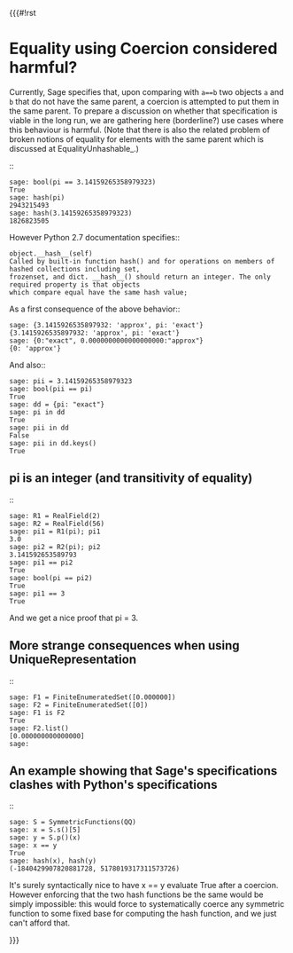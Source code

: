 {{{#!rst

Equality using Coercion considered harmful?
===========================================

Currently, Sage specifies that, upon comparing with ``a==b`` two objects `a` and `b` that do not have the same parent, a coercion is attempted to put them in the same parent. To prepare a discussion on whether that specification is viable in the long run, we are gathering here (borderline?) use cases where this behaviour is harmful. (Note that there is also the related problem of broken notions of equality for elements with the same parent which is discussed at EqualityUnhashable_.)

::

    sage: bool(pi == 3.14159265358979323)
    True
    sage: hash(pi)
    2943215493
    sage: hash(3.14159265358979323)
    1826823505

However Python 2.7 documentation specifies::

    object.__hash__(self)
    Called by built-in function hash() and for operations on members of hashed collections including set,
    frozenset, and dict. __hash__() should return an integer. The only required property is that objects
    which compare equal have the same hash value;

As a first consequence of the above behavior::

    sage: {3.1415926535897932: 'approx', pi: 'exact'}
    {3.1415926535897932: 'approx', pi: 'exact'}
    sage: {0:"exact", 0.0000000000000000000:"approx"}
    {0: 'approx'}

And also::

    sage: pii = 3.14159265358979323
    sage: bool(pii == pi)
    True
    sage: dd = {pi: "exact"}
    sage: pi in dd
    True
    sage: pii in dd
    False
    sage: pii in dd.keys()
    True


pi is an integer (and transitivity of equality)
-----------------------------------------------

::

    sage: R1 = RealField(2)
    sage: R2 = RealField(56)
    sage: pi1 = R1(pi); pi1
    3.0
    sage: pi2 = R2(pi); pi2
    3.141592653589793
    sage: pi1 == pi2
    True
    sage: bool(pi == pi2)
    True
    sage: pi1 == 3
    True

And we get a nice proof that pi = 3.

More strange consequences when using UniqueRepresentation
---------------------------------------------------------

::

    sage: F1 = FiniteEnumeratedSet([0.000000])
    sage: F2 = FiniteEnumeratedSet([0])
    sage: F1 is F2
    True
    sage: F2.list()
    [0.000000000000000]
    sage: 

An example showing that Sage's specifications clashes with Python's specifications
----------------------------------------------------------------------------------

::

    sage: S = SymmetricFunctions(QQ)
    sage: x = S.s()[5]
    sage: y = S.p()(x)
    sage: x == y
    True
    sage: hash(x), hash(y)
    (-1840429907820881728, 5178019317311573726)

It's surely syntactically nice to have x == y evaluate True after a
coercion. However enforcing that the two hash functions be the same
would be simply impossible: this would force to systematically coerce
any symmetric function to some fixed base for computing the hash
function, and we just can't afford that.

}}}
